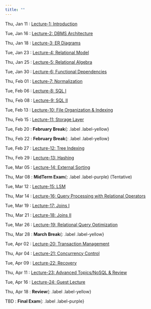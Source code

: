 ```yaml
---
title: ""
---
```


Thu, Jan 11
: [Lecture-1: Introduction](#)

Tue, Jan 16
: [Lecture-2: DBMS Architecture](#)

Thu, Jan 18
: [Lecture-3: ER Diagrams](#)

Tue, Jan 23
: [Lecture-4: Relational Model](#)

Thu, Jan 25
: [Lecture-5: Relational Algebra](#)

Tue, Jan 30
: [Lecture-6: Functional Dependencies](#)

Thu, Feb 01
: [Lecture-7: Normalization](#)

Tue, Feb 06
: [Lecture-8: SQL I](#)

Thu, Feb 08
: [Lecture-9: SQL II](#)

Tue, Feb 13
: [Lecture-10: File Organization & Indexing](#)

Thu, Feb 15
: [Lecture-11: Storage Layer](#)

Tue, Feb 20
: **February Break**{: .label .label-yellow}

Thu, Feb 22
: **February Break**{: .label .label-yellow}

Tue, Feb 27
: [Lecture-12: Tree Indexing](#)

Thu, Feb 29
: [Lecture-13: Hashing](#)

Tue, Mar 05
: [Lecture-14: External Sorting](#)

Thu, Mar 08
: **MidTerm Exam**{: .label .label-purple} (Tentative)

Tue, Mar 12
: [Lecture-15: LSM](#)

Thu, Mar 14
: [Lecture-16: Query Processing with Relational Operators](#)

Tue, Mar 19
: [Lecture-17: Joins I](#)

Thu, Mar 21
: [Lecture-18: Joins II](#)

Tue, Mar 26
: [Lecture-19: Relational Query Optimization](#)

Thu, Mar 28
: **March Break**{: .label .label-yellow}

Tue, Apr 02
: [Lecture-20: Transaction Management](#)

Thu, Apr 04
: [Lecture-21: Concurrency Control](#)

Tue, Apr 09
: [Lecture-22: Recovery](#)

Thu, Apr 11
: [Lecture-23: Advanced Topics/NoSQL & Review](#)

Tue, Apr 16
: [Lecture-24: Guest Lecture](#)

Thu, Apr 18
: **Review**{: .label .label-yellow}

TBD
: **Final Exam**{: .label .label-purple}